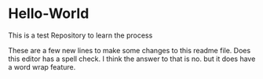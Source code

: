 # Hello-World
This is a test Repository to learn the process

These are a few new lines to make some changes to this readme file. Does this editor has a spell check. I think the answer to that is no. but it does have a word wrap feature.
